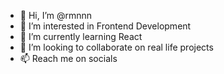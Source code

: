 - 👋 Hi, I’m @rmnnn
- 👀 I’m interested in Frontend Development
- 🌱 I’m currently learning React
- 💞️ I’m looking to collaborate on real life projects
- 📫 Reach me on socials

<!---
rmnnn/rmnnn is a ✨ special ✨ repository because its `README.md` (this file) appears on your GitHub profile.
You can click the Preview link to take a look at your changes.
--->
